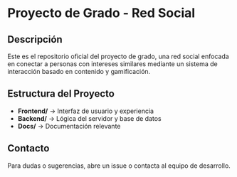 # Proyecto de Grado - Red Social

## Descripción
Este es el repositorio oficial del proyecto de grado, una red social enfocada en conectar a personas con intereses similares mediante un sistema de interacción basado en contenido y gamificación.

## Estructura del Proyecto
- **Frontend/** → Interfaz de usuario y experiencia
- **Backend/** → Lógica del servidor y base de datos
- **Docs/** → Documentación relevante


## Contacto
Para dudas o sugerencias, abre un issue o contacta al equipo de desarrollo.